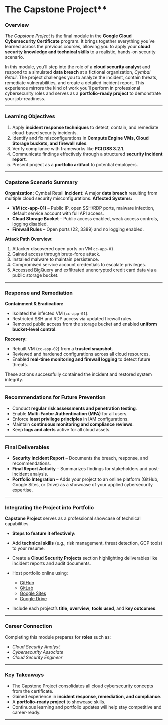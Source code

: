 # The Capstone Project**

### **Overview**

*The Capstone Project* is the final module in the **Google Cloud Cybersecurity Certificate** program. It brings together everything you’ve learned across the previous courses, allowing you to apply your **cloud security knowledge and technical skills** to a realistic, hands-on security scenario.

In this module, you’ll step into the role of a **cloud security analyst** and respond to a simulated **data breach** at a fictional organization, *Cymbal Retail*. The project challenges you to analyze the incident, contain threats, remediate vulnerabilities, and create a detailed incident report. This experience mirrors the kind of work you’ll perform in professional cybersecurity roles and serves as a **portfolio-ready project** to demonstrate your job-readiness.

---

### **Learning Objectives**

1. Apply **incident response techniques** to detect, contain, and remediate cloud-based security incidents.
2. Identify and fix misconfigurations in **Compute Engine VMs, Cloud Storage buckets, and firewall rules**.
3. Verify compliance with frameworks like **PCI DSS 3.2.1**.
4. Communicate findings effectively through a structured **security incident report**.
5. Present project as a **portfolio artifact** to potential employers.

---

### **Capstone Scenario Summary**

**Organization:** Cymbal Retail
**Incident:** A major **data breach** resulting from multiple cloud security misconfigurations.
**Affected Systems:**

* **VM (cc-app-01)** – Public IP, open SSH/RDP ports, malware infection, default service account with full API access.
* **Cloud Storage Bucket** – Public access enabled, weak access controls, logging disabled.
* **Firewall Rules** – Open ports (22, 3389) and no logging enabled.

**Attack Path Overview:**

1. Attacker discovered open ports on VM `cc-app-01`.
2. Gained access through brute-force attack.
3. Installed malware to maintain persistence.
4. Compromised service account credentials to escalate privileges.
5. Accessed BigQuery and exfiltrated unencrypted credit card data via a public storage bucket.

---

### **Response and Remediation**

**Containment & Eradication:**

* Isolated the infected VM (`cc-app-01`).
* Restricted SSH and RDP access via updated firewall rules.
* Removed public access from the storage bucket and enabled **uniform bucket-level control**.

**Recovery:**

* Rebuilt VM (`cc-app-02`) from a **trusted snapshot**.
* Reviewed and hardened configurations across all cloud resources.
* Enabled **real-time monitoring and firewall logging** to detect future threats.

These actions successfully contained the incident and restored system integrity.

---

### **Recommendations for Future Prevention**

* Conduct **regular risk assessments and penetration testing**.
* Enable **Multi-Factor Authentication (MFA)** for all users.
* Enforce **least privilege principles** in IAM configurations.
* Maintain **continuous monitoring and compliance reviews**.
* Keep **logs and alerts** active for all cloud assets.

---

### **Final Deliverables**

* **Security Incident Report** – Documents the breach, response, and recommendations.
* **Final Report Activity** – Summarizes findings for stakeholders and post-incident analysis.
* **Portfolio Integration** – Adds your project to an online platform (GitHub, Google Sites, or Drive) as a showcase of your applied cybersecurity expertise.

---

### **Integrating the Project into Portfolio**

**Capstone Project** serves as a professional showcase of technical capabilities.
- **Steps to feature it effectively:**

* Add **technical skills** (e.g., risk management, threat detection, GCP tools) to your resume.
* Create a **Cloud Security Projects** section highlighting deliverables like incident reports and audit documents.
* Host portfolio online using:

  * [GitHub](https://docs.github.com/en/get-started/start-your-journey/creating-an-account-on-github)
  * [GitLab](https://gitlab.com/users/sign_up)
  * [Google Sites](https://support.google.com/sites/answer/6372878?hl=en&ref_topic=7184580)
  * [Google Drive](https://drive.google.com/corp/drive/my-drive)
* Include each project’s **title**, **overview**, **tools used**, and **key outcomes**.

---

### **Career Connection**

Completing this module prepares for **roles** such as:

* *Cloud Security Analyst*
* *Cybersecurity Associate*
* *Cloud Security Engineer*

---

### **Key Takeaways**

- The Capstone Project consolidates all cloud cybersecurity concepts from the certificate.
- Gained experience in **incident response, remediation, and compliance**.
- A **portfolio-ready project** to showcase skills.
- Continuous learning and portfolio updates will help stay competitive and career-ready.

---


